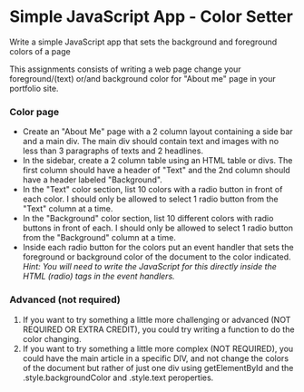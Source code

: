 Simple JavaScript App - Color Setter
====================================

Write a simple JavaScript app that sets the background and foreground colors of a page

This assignments consists of writing a web page change your foreground/(text) or/and background color for "About me" page in your portfolio site.

### Color page

*	Create an "About Me" page with a 2 column layout containing a side bar and a main div. The main div should contain text and images with no less than 3 paragraphs of texts and 2 headlines.
*	In the sidebar, create a 2 column table using an HTML table or divs. The first column should have a header of "Text" and the 2nd column should have a header labeled "Background".
  *	In the "Text" color section, list 10 colors with a radio button in front of each color. I should only be allowed to select 1 radio button from the "Text" column at a time.
  *	In the "Background" color section, list 10 different colors with radio buttons in front of each. I should only be allowed to select 1 radio button from the "Background" column at a time.
  *	Inside each radio button for the colors put an event handler that sets the foreground or background color of the document to the color indicated. _Hint: You will need to write the JavaScript for this directly inside the HTML (radio) tags in the event handlers._

### Advanced (not required)

1. If you want to try something a little more challenging or advanced (NOT REQUIRED OR EXTRA CREDIT), you could try writing a function to do the color changing. 
2. If you want to try something a little more complex (NOT REQUIRED), you could have the main article in a specific DIV, and not change the colors of the document but rather of just one div using getElementById and the .style.backgroundColor and .style.text peroperties.
 
